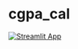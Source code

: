 # cgpa_cal
[![Streamlit App](https://static.streamlit.io/badges/streamlit_badge_black_white.svg)](https://share.streamlit.io/prajwalprakash3722/cgpa_cal/main/cgpa.py)
